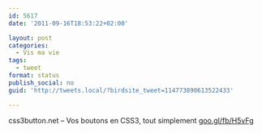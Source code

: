 ```yaml
---
id: 5617
date: '2011-09-16T18:53:22+02:00'

layout: post
categories:
  - Vis ma vie
tags:
  - tweet
format: status
publish_social: no
guid: 'http://tweets.local/?birdsite_tweet=114773890613522433'

---
```


css3button.net – Vos boutons en CSS3, tout simplement [goo.gl/fb/H5vFg](http://goo.gl/fb/H5vFg)